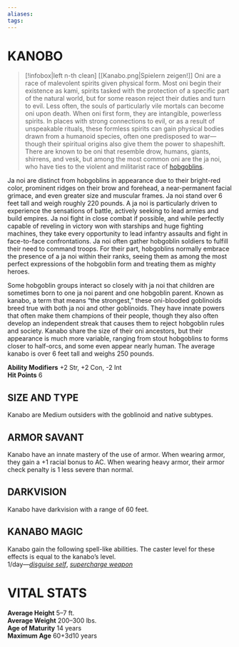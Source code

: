 ```yaml
---
aliases: 
tags: 
---
```

# KANOBO
> [!infobox|left n-th clean]
>  [[Kanabo.png|Spielern zeigen!]]
> Oni are a race of malevolent spirits given physical form. Most oni begin their existence as kami, spirits tasked with the protection of a specific part of the natural world, but for some reason reject their duties and turn to evil. Less often, the souls of particularly vile mortals can become oni upon death. When oni first form, they are intangible, powerless spirits. In places with strong connections to evil, or as a result of unspeakable rituals, these formless spirits can gain physical bodies drawn from a humanoid species, often one predisposed to war— though their spiritual origins also give them the power to shapeshift. There are known to be oni that resemble drow, humans, giants, shirrens, and vesk, but among the most common oni are the ja noi, who have ties to the violent and militarist race of [hobgoblins](https://aonsrd.com/Races.aspx?ItemName=Hobgoblin).  
  
Ja noi are distinct from hobgoblins in appearance due to their bright-red color, prominent ridges on their brow and forehead, a near-permanent facial grimace, and even greater size and muscular frames. Ja noi stand over 6 feet tall and weigh roughly 220 pounds. A ja noi is particularly driven to experience the sensations of battle, actively seeking to lead armies and build empires. Ja noi fight in close combat if possible, and while perfectly capable of reveling in victory won with starships and huge fighting machines, they take every opportunity to lead infantry assaults and fight in face-to-face confrontations. Ja noi often gather hobgoblin soldiers to fulfill their need to command troops. For their part, hobgoblins normally embrace the presence of a ja noi within their ranks, seeing them as among the most perfect expressions of the hobgoblin form and treating them as mighty heroes.  
  
Some hobgoblin groups interact so closely with ja noi that children are sometimes born to one ja noi parent and one hobgoblin parent. Known as kanabo, a term that means “the strongest,” these oni-blooded goblinoids breed true with both ja noi and other goblinoids. They have innate powers that often make them champions of their people, though they also often develop an independent streak that causes them to reject hobgoblin rules and society. Kanabo share the size of their oni ancestors, but their appearance is much more variable, ranging from stout hobgoblins to forms closer to half-orcs, and some even appear nearly human. The average kanabo is over 6 feet tall and weighs 250 pounds.  
  
**Ability Modifiers** +2 Str, +2 Con, -2 Int  
**Hit Points** 6

## SIZE AND TYPE

Kanabo are Medium outsiders with the goblinoid and native subtypes.  

## ARMOR SAVANT

Kanabo have an innate mastery of the use of armor. When wearing armor, they gain a +1 racial bonus to AC. When wearing heavy armor, their armor check penalty is 1 less severe than normal.  

## DARKVISION

Kanabo have darkvision with a range of 60 feet.  

## KANABO MAGIC

Kanabo gain the following spell-like abilities. The caster level for these effects is equal to the kanabo’s level.  
1/day—[_disguise self_](https://aonsrd.com/SpellDisplay.aspx?ItemName=disguise%20self), [_supercharge weapon_](https://aonsrd.com/SpellDisplay.aspx?ItemName=supercharge%20weapon)

# VITAL STATS

**Average Height** 5–7 ft.  
**Average Weight** 200–300 lbs.  
**Age of Maturity** 14 years  
**Maximum Age** 60+3d10 years
